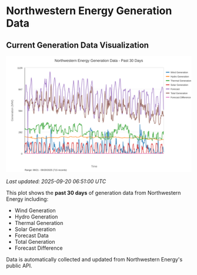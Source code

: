 # Northwestern Energy Generation Data

## Current Generation Data Visualization

![Northwestern Energy Generation Data](images/nwe_generation_plot.svg)

*Last updated: 2025-09-20 06:51:00 UTC*

This plot shows the **past 30 days** of generation data from Northwestern Energy including:
- Wind Generation
- Hydro Generation  
- Thermal Generation
- Solar Generation
- Forecast Data
- Total Generation
- Forecast Difference

Data is automatically collected and updated from Northwestern Energy's public API.


